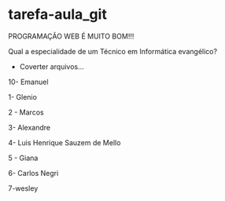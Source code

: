 # tarefa-aula_git

PROGRAMAÇÃO WEB É MUITO BOM!!!

Qual a especialidade de um Técnico em Informática evangélico?
- Coverter arquivos...


10- Emanuel

1- Glenio

2 - Marcos

3- Alexandre

4- Luis Henrique Sauzem de Mello

5 - Giana

6- Carlos Negri

 7-wesley
